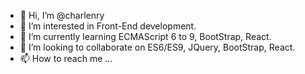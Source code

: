 - 👋 Hi, I’m @charlenry
- 👀 I’m interested in Front-End development.
- 🌱 I’m currently learning ECMAScript 6 to 9, BootStrap, React.
- 💞️ I’m looking to collaborate on ES6/ES9, JQuery, BootStrap, React.
- 📫 How to reach me ...

<!---
charlenry/charlenry is a ✨ special ✨ repository because its `README.md` (this file) appears on your GitHub profile.
You can click the Preview link to take a look at your changes.
--->
